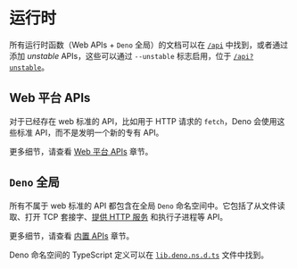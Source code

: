 # 运行时

所有运行时函数（Web APIs + `Deno` 全局）的文档可以在
[`/api`](https://deno.land/api) 中找到，或者通过添加 _unstable_
APIs，这些可以通过 `--unstable` 标志启用，位于
[`/api?unstable`](https://deno.land/api?unstable=true)。

## Web 平台 APIs

对于已经存在 web 标准的 API，比如用于 HTTP 请求的 `fetch`，Deno 会使用这些标准
API，而不是发明一个新的专有 API。

更多细节，请查看 [Web 平台 APIs](./web_platform_apis.md) 章节。

## `Deno` 全局

所有不属于 web 标准的 API 都包含在全局 `Deno`
命名空间中。它包括了从文件读取、打开 TCP
套接字、[提供 HTTP 服务](./http_server_apis.md) 和执行子进程等 API。

更多细节，请查看 [内置 APIs](./builtin_apis.md) 章节。

Deno 命名空间的 TypeScript 定义可以在
[`lib.deno.ns.d.ts`](https://github.com/denoland/deno/blob/$CLI_VERSION/cli/tsc/dts/lib.deno.ns.d.ts)
文件中找到。

